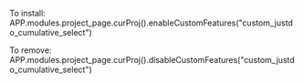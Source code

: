 To install: APP.modules.project_page.curProj().enableCustomFeatures("custom_justdo_cumulative_select")

To remove: APP.modules.project_page.curProj().disableCustomFeatures("custom_justdo_cumulative_select")
